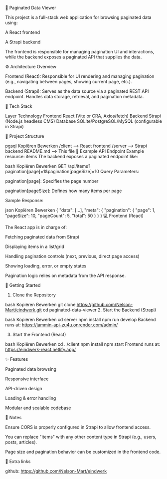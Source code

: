 🔗 Paginated Data Viewer

This project is a full-stack web application for browsing paginated data using:

A React frontend

A Strapi backend

The frontend is responsible for managing pagination UI and interactions, while the backend exposes a paginated API that supplies the data.

⚙️ Architecture Overview

Frontend (React):
Responsible for UI rendering and managing pagination (e.g., navigating between pages, showing current page, etc.).

Backend (Strapi):
Serves as the data source via a paginated REST API endpoint. Handles data storage, retrieval, and pagination metadata.

🧱 Tech Stack

Layer	Technology
Frontend	React (Vite or CRA, Axios/fetch)
Backend	Strapi (Node.js headless CMS)
Database	SQLite/PostgreSQL/MySQL (configurable in Strapi)

📁 Project Structure

pgsql
Kopiëren
Bewerken
/client         --> React frontend
/server         --> Strapi backend
README.md       --> This file
🔌 Example API Endpoint
Example resource: items
The backend exposes a paginated endpoint like:

bash
Kopiëren
Bewerken
GET /api/items?pagination[page]=1&pagination[pageSize]=10
Query Parameters:

pagination[page]: Specifies the page number

pagination[pageSize]: Defines how many items per page

Sample Response:

json
Kopiëren
Bewerken
{
  "data": [...],
  "meta": {
    "pagination": {
      "page": 1,
      "pageSize": 10,
      "pageCount": 5,
      "total": 50
    }
  }
}
💻 Frontend (React)

The React app is in charge of:

Fetching paginated data from Strapi

Displaying items in a list/grid

Handling pagination controls (next, previous, direct page access)

Showing loading, error, or empty states

Pagination logic relies on metadata from the API response.

🚀 Getting Started

1. Clone the Repository

bash
Kopiëren
Bewerken
git clone https://github.com/Nelson-Mart/eindwerk.git
cd paginated-data-viewer
2. Start the Backend (Strapi)

bash
Kopiëren
Bewerken
cd server
npm install
npm run develop
Backend runs at: https://jammin-api-zu4u.onrender.com/admin/

3. Start the Frontend (React)

bash
Kopiëren
Bewerken
cd ../client
npm install
npm start
Frontend runs at: https://eindwerk-react.netlify.app/

✨ Features

Paginated data browsing

Responsive interface

API-driven design

Loading & error handling

Modular and scalable codebase

📌 Notes

Ensure CORS is properly configured in Strapi to allow frontend access.

You can replace "items" with any other content type in Strapi (e.g., users, posts, articles).

Page size and pagination behavior can be customized in the frontend code.

🔗 Extra links

github: https://github.com/Nelson-Mart/eindwerk
